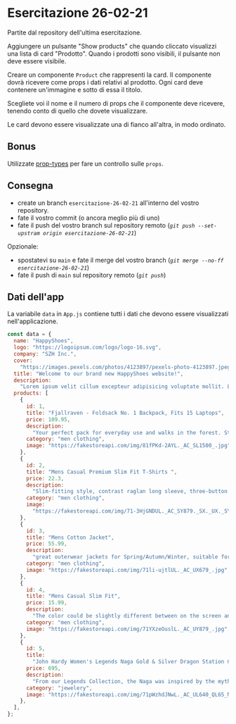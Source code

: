 # Esercitazione 26-02-21

Partite dal repository dell'ultima esercitazione.

Aggiungere un pulsante "Show products" che quando cliccato visualizzi una lista di card "Prodotto". Quando i prodotti sono visibili, il pulsante non deve essere visibile.

Creare un componente `Product` che rappresenti la card.
Il componente dovrà ricevere come props i dati relativi al prodotto.
Ogni card deve contenere un'immagine e sotto di essa il titolo.

Scegliete voi il nome e il numero di props che il componente deve ricevere, tenendo conto di quello che dovete visualizzare.

Le card devono essere visualizzate una di fianco all'altra, in modo ordinato.

## Bonus

Utilizzate [prop-types](https://www.npmjs.com/package/prop-types) per fare un controllo sulle `props`.


## Consegna

- create un branch `esercitazione-26-02-21` all'interno del vostro repository.
- fate il vostro commit (o ancora meglio più di uno)
- fate il push del vostro branch sul repository remoto (*`git push --set-upstram origin esercitazione-26-02-21`*)

Opzionale:

- spostatevi su `main` e fate il merge del vostro branch (*`git merge --no-ff esercitazione-26-02-21`*)
- fate il push di `main` sul repository remoto (*`git push`*)


## Dati dell'app

La variabile `data` in `App.js` contiene tutti i dati che devono essere visualizzati nell'applicazione.



```javascript
const data = {
  name: "HappyShoes",
  logo: "https://logoipsum.com/logo/logo-16.svg",
  company: "SZH Inc.",
  cover:
    "https://images.pexels.com/photos/4123897/pexels-photo-4123897.jpeg?auto=compress&cs=tinysrgb&dpr=2&h=750&w=1260",
  title: "Welcome to our brand new HappyShoes website!",
  description:
    "Lorem ipsum velit cillum excepteur adipisicing voluptate mollit. Laboris deserunt reprehenderit commodo id id minim non voluptate irure pariatur nulla.",
  products: [
    {
      id: 1,
      title: "Fjallraven - Foldsack No. 1 Backpack, Fits 15 Laptops",
      price: 109.95,
      description:
        "Your perfect pack for everyday use and walks in the forest. Stash your laptop (up to 15 inches) in the padded sleeve, your everyday",
      category: "men clothing",
      image: "https://fakestoreapi.com/img/81fPKd-2AYL._AC_SL1500_.jpg",
    },
    {
      id: 2,
      title: "Mens Casual Premium Slim Fit T-Shirts ",
      price: 22.3,
      description:
        "Slim-fitting style, contrast raglan long sleeve, three-button henley placket, light weight & soft fabric for breathable and comfortable wearing. And Solid stitched shirts with round neck made for durability and a great fit for casual fashion wear and diehard baseball fans. The Henley style round neckline includes a three-button placket.",
      category: "men clothing",
      image:
        "https://fakestoreapi.com/img/71-3HjGNDUL._AC_SY879._SX._UX._SY._UY_.jpg",
    },
    {
      id: 3,
      title: "Mens Cotton Jacket",
      price: 55.99,
      description:
        "great outerwear jackets for Spring/Autumn/Winter, suitable for many occasions, such as working, hiking, camping, mountain/rock climbing, cycling, traveling or other outdoors. Good gift choice for you or your family member. A warm hearted love to Father, husband or son in this thanksgiving or Christmas Day.",
      category: "men clothing",
      image: "https://fakestoreapi.com/img/71li-ujtlUL._AC_UX679_.jpg",
    },
    {
      id: 4,
      title: "Mens Casual Slim Fit",
      price: 15.99,
      description:
        "The color could be slightly different between on the screen and in practice. / Please note that body builds vary by person, therefore, detailed size information should be reviewed below on the product description.",
      category: "men clothing",
      image: "https://fakestoreapi.com/img/71YXzeOuslL._AC_UY879_.jpg",
    },
    {
      id: 5,
      title:
        "John Hardy Women's Legends Naga Gold & Silver Dragon Station Chain Bracelet",
      price: 695,
      description:
        "From our Legends Collection, the Naga was inspired by the mythical water dragon that protects the ocean's pearl. Wear facing inward to be bestowed with love and abundance, or outward for protection.",
      category: "jewelery",
      image: "https://fakestoreapi.com/img/71pWzhdJNwL._AC_UL640_QL65_ML3_.jpg",
    },
  ],
};
```

